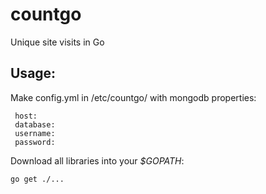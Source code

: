 # countgo
Unique site visits in Go

## Usage:

Make config.yml in /etc/countgo/ with mongodb properties:
```
 host:
 database: 
 username:
 password: 
```

Download all libraries into your _$GOPATH_:

`go get ./...`